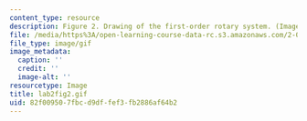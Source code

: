 ```yaml
---
content_type: resource
description: Figure 2. Drawing of the first-order rotary system. (Image by Prof. Trumper.)
file: /media/https%3A/open-learning-course-data-rc.s3.amazonaws.com/2-003-modeling-dynamics-and-control-i-spring-2005/82f009507fbcd9dffef3fb2886af64b2_lab2fig2.gif
file_type: image/gif
image_metadata:
  caption: ''
  credit: ''
  image-alt: ''
resourcetype: Image
title: lab2fig2.gif
uid: 82f00950-7fbc-d9df-fef3-fb2886af64b2
---
```

